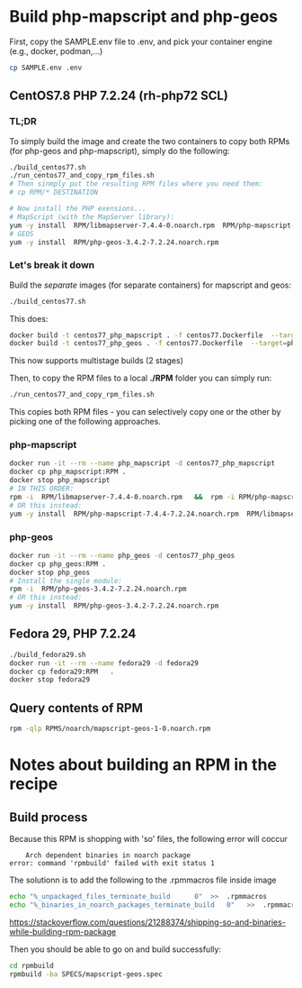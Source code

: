 # Build php-mapscript and php-geos
First, copy the SAMPLE.env file to .env, and pick your container engine (e.g., docker, podman,...)
```bash
cp SAMPLE.env .env
```


## CentOS7.8 PHP 7.2.24 (rh-php72 SCL)
### TL;DR
To simply build the image and create the two containers to copy both RPMs (for php-geos and php-mapscript), simply do the following:
```bash
./build_centos77.sh
./run_centos77_and_copy_rpm_files.sh
# Then sinmply put the resulting RPM files where you need them:
# cp RPM/* DESTINATION

# Now install the PHP exensions...
# MapScript (with the MapServer library):
yum -y install  RPM/libmapserver-7.4.4-0.noarch.rpm  RPM/php-mapscript-7.4.4-7.2.24.noarch.rpm
# GEOS
yum -y install  RPM/php-geos-3.4.2-7.2.24.noarch.rpm
```


### Let's break it down
Build the *separate* images (for separate containers) for mapscript and geos:
```bash
./build_centos77.sh
```
This does:
```bash
docker build -t centos77_php_mapscript . -f centos77.Dockerfile  --target=php_mapscript
docker build -t centos77_php_geos . -f centos77.Dockerfile  --target=php_geos
```
 

This now supports multistage builds (2 stages)

Then, to copy the RPM files to a local **./RPM** folder you can simply run:
```bash
./run_centos77_and_copy_rpm_files.sh
```
This copies both RPM files - you can selectively copy one or the other by picking one of the following approaches.

### php-mapscript
```bash
docker run -it --rm --name php_mapscript -d centos77_php_mapscript
docker cp php_mapscript:RPM .
docker stop php_mapscript
# IN THIS ORDER:
rpm -i  RPM/libmapserver-7.4.4-0.noarch.rpm   &&  rpm -i RPM/php-mapscript-7.4.4-7.2.24.noarch.rpm 
# OR this instead:
yum -y install  RPM/php-mapscript-7.4.4-7.2.24.noarch.rpm  RPM/libmapserver-7.4.4-0.noarch.rpm 
```

### php-geos
```bash
docker run -it --rm --name php_geos -d centos77_php_geos
docker cp php_geos:RPM .
docker stop php_geos
# Install the single module:
rpm -i  RPM/php-geos-3.4.2-7.2.24.noarch.rpm
# OR this instead:
yum -y install  RPM/php-geos-3.4.2-7.2.24.noarch.rpm
```


## Fedora 29, PHP 7.2.24
```bash
./build_fedora29.sh
docker run -it --rm --name fedora29 -d fedora29
docker cp fedora29:RPM   .
docker stop fedora29
```


## Query contents of RPM
```bash
rpm -qlp RPMS/noarch/mapscript-geos-1-0.noarch.rpm
```




# Notes about building an RPM in the recipe 

## Build process
Because this RPM is shopping with 'so' files, the following error will coccur
```
    Arch dependent binaries in noarch package
error: command 'rpmbuild' failed with exit status 1
```
The solutionn is to add the following to the .rpmmacros file inside image
```bash
echo "%_unpackaged_files_terminate_build      0"  >>  .rpmmacros
echo "%_binaries_in_noarch_packages_terminate_build   0"   >>  .rpmmacros
```
https://stackoverflow.com/questions/21288374/shipping-so-and-binaries-while-building-rpm-package

Then you should be able to go on and build successfully:
```bash
cd rpmbuild
rpmbuild -ba SPECS/mapscript-geos.spec 
```

